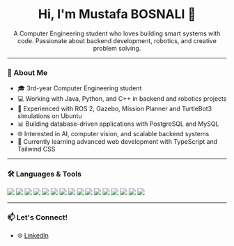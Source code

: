 <h1 align="center">Hi, I'm Mustafa BOSNALI 👋</h1>

<p align="center">
  A Computer Engineering student who loves building smart systems with code.  
  Passionate about backend development, robotics, and creative problem solving.  
</p>

---

### 🚀 About Me
- 🎓 3rd-year Computer Engineering student  
- 💻 Working with Java, Python, and C++ in backend and robotics projects  
- 🤖 Experienced with ROS 2, Gazebo, Mission Planner and TurtleBot3 simulations on Ubuntu  
- 📊 Building database-driven applications with PostgreSQL and MySQL  
- 🌐 Interested in AI, computer vision, and scalable backend systems  
- 🌱 Currently learning advanced web development with TypeScript and Tailwind CSS  

---

### 🛠 Languages & Tools

<p align="left">
  <img src="https://img.shields.io/badge/Java-%23ED8B00.svg?style=flat&logo=java&logoColor=white" />
  <img src="https://img.shields.io/badge/Python-3670A0?style=flat&logo=python&logoColor=white" />
  <img src="https://img.shields.io/badge/C++-00599C?style=flat&logo=c%2B%2B&logoColor=white" />
  <img src="https://img.shields.io/badge/TypeScript-3178C6?style=flat&logo=typescript&logoColor=white" />
  <img src="https://img.shields.io/badge/Tailwind_CSS-38B2AC?style=flat&logo=tailwind-css&logoColor=white" />
  <img src="https://img.shields.io/badge/HTML5-E34F26?style=flat&logo=html5&logoColor=white" />
  <img src="https://img.shields.io/badge/CSS3-1572B6?style=flat&logo=css3&logoColor=white" />
  <img src="https://img.shields.io/badge/JavaScript-F7DF1E?style=flat&logo=javascript&logoColor=black" />
  <img src="https://img.shields.io/badge/Spring_Boot-6DB33F?style=flat&logo=spring-boot&logoColor=white" />
  <img src="https://img.shields.io/badge/PostgreSQL-316192?style=flat&logo=postgresql&logoColor=white" />
  <img src="https://img.shields.io/badge/MySQL-4479A1?style=flat&logo=mysql&logoColor=white" />
  <img src="https://img.shields.io/badge/ROS2-22314E?style=flat&logo=ros&logoColor=white" />
  <img src="https://img.shields.io/badge/Gazebo-3C3C3C?style=flat&logo=gazebo&logoColor=white" />
  <img src="https://img.shields.io/badge/Ubuntu-E95420?style=flat&logo=ubuntu&logoColor=white" />
  <img src="https://img.shields.io/badge/Git-F05032?style=flat&logo=git&logoColor=white" />
  <img src="https://img.shields.io/badge/GitHub-181717?style=flat&logo=github&logoColor=white" />
</p>

---

### 📫 Let's Connect!
- 🌐 [LinkedIn](https://www.linkedin.com/in/eesraoncu)
